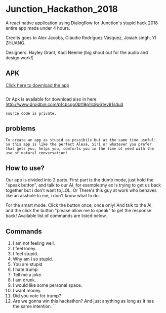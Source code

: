 # Junction_Hackathon_2018
A react native application using Dialogflow for Junction's stupid hack 2018 entire app made under 4 hours.

Credits goes to Alex Jacobs, Claudio Rodríguez Vásquez, Josiah singh, YI ZHUANG.

Designers: Hayley Grant, Kadi Neeme (big shout out for the audio and design work!)

## APK
[Click here to download the app](http://www.droidbin.com/p1cbcqo0bt19p1lc9o61vv91sdu3)
```
```
Or Apk is available for download also in here http://www.droidbin.com/p1cbcqo0bt19p1lc9o61vv91sdu3 
```
source code is private.
```
## problems
```
To create an app as stupid as possibile but at the same time useful!
So this app is like the perfect Alexa, Siri or whatever you prefer that gets you, helps you, comforts you in the time of need with the use of natural conversation!
```
## How to use?
Our app is divided into 2 parts. First part is the dumb mode, just hold the "speak button", and talk to our AI, for example:my ex is trying to get us back together but i don't want to,LOL.   Or There's this guy at work who behaves like an asshole to me, i don't know what to do.

For the smart mode.  Click the button once, once only! And talk to the AI, and the click the button "please allow me to speak" to get the response back!  Available list of commands are listed below. 

## Commands
1. I am not feeling well.
2. I feel loney.
3. I feel stupid.
4. Why am i so stupid.
5. You are stupid 
6. I hate trump.
7. Tell me a joke.
8. I am drunk.
9. I would like some personal space.
10. I want money.
11. Did you vote for trump?
12. Are we gonna win this hackathon?
And just anything as long as it has the same intention.
``
